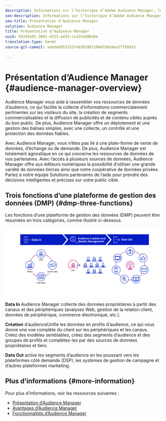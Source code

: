 ```yaml
---
description: Informations sur l’historique d’Adobe Audience Manager, les types de données collectées, la segmentation, la création de rapports, etc.
seo-description: Informations sur l’historique d’Adobe Audience Manager, les types de données collectées, la segmentation, la création de rapports, etc.
seo-title: Présentation d’Audience Manager
solution: Audience Manager
title: Présentation d’Audience Manager
uuid: 9334da91-3691-4223-a433-cca35a980a6e
translation-type: tm+mt
source-git-commit: aebdeb953153f4d1028871966f8da9ee27f58d35

---
```



# Présentation d’Audience Manager {#audience-manager-overview}

Audience Manager vous aide à rassembler vos ressources de données d’audience, ce qui facilite la collecte d’informations commercialement pertinentes sur les visiteurs du site, la création de segments commercialisables et la diffusion de publicités et de contenu ciblés auprès du bon public. De plus, Audience Manager offre un déploiement et une gestion des balises simples, avec une collecte, un contrôle et une protection des données fiables.

Avec Audience Manager, vous n’êtes pas lié à une plate-forme de vente de données, d’échange ou de demande. De plus, Audience Manager est totalement agnostique en ce qui concerne les ressources de données de nos partenaires. Avec l’accès à plusieurs sources de données, Audience Manager offre aux éditeurs numériques la possibilité d’utiliser une grande variété de données tierces ainsi que notre coopérative de données privées. Parlez à notre équipe Solutions partenaires de l’aide pour prendre des décisions intelligentes et précises sur votre public cible.

## Trois fonctions d’une plateforme de gestion des données (DMP) {#dmp-three-functions}

Les fonctions d’une plateforme de gestion des données (DMP) peuvent être résumées en trois catégories, comme illustré ci-dessous.

![Image de trois fonctions DMP : Données Dans, Création D’Audiences, Sortie De Données](/help/using/overview/assets/dmp-functions.png)

**Data In** Audience Manager collecte des données propriétaires à partir des canaux et des périphériques (analyses Web, gestion de la relation client, données de périphérique, commerce électronique, etc.).

**Création** d’audienceUnifie les données en profils d’audience, ce qui vous donne une vue complète du client sur les périphériques et les canaux. Créez des modèles semblables, créez des segments d’audience et des groupes de profils et complétez-les par des sources de données propriétaires et tiers.

**Data Out** active les segments d’audience en les poussant vers les plateformes côté demande (DSP), les systèmes de gestion de campagne et d’autres plateformes marketing.

## Plus d’informations {#more-information}

Pour plus d’informations, voir les ressources suivantes :
* [Présentation d’Audience Manager](https://www.adobe.com/analytics/audience-manager.html)
* [Avantages d’Audience Manager](https://www.adobe.com/analytics/audience-manager/benefits.html)
* [Fonctionnalités d’Audience Manager](https://www.adobe.com/analytics/audience-manager/features.html)


<!--

## History and Background {#history-and-background}

Audience Manager started as Demdex in 2008. It was acquired by Adobe Systems in 2011 and subsequently rebranded as Audience Manager.

## History {#history}

Since 2008, Audience Manager (formerly, [!UICONTROL Demdex]) has been a pioneer in the on-line audience management market. Audience Manager services power dynamic, multi-channel online data strategies. Our platform and services are used by an array of diverse industries from automobiles (AutoTrader), to airlines (American Airlines), and financial services companies (American Express). Audience Manager uses enterprise-level technology to provide the scale, reliability, analytics, and performance to help your business succeed online. Audience Manager integrates with the Adobe Experience Cloud to help you centralize, manage, and take action on your data assets across a growing number of digitally addressable channels.

## Audience Manager and its Data Management Platform (DMP) {#aam-dmp}

Audience Manager helps you manage your data pipeline. Our service is a catalyst that transforms generic users and raw data signals into actual audience segments used for multi-channel marketing efforts. Additionally, Audience Manager provides tools for tag management and audience analytics while simultaneously meeting the privacy and data security needs of clients and consumers.

![](assets/am_overview_80.png)


-->